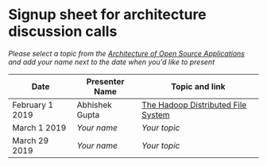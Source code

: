 # Signup sheet for architecture discussion calls

*Please select a topic from the [Architecture of Open Source Applications](http://aosabook.org/) and add your name next to the date when you'd like to present*

| Date  | Presenter Name | Topic and link|
| ------------- | -------------  | ------------- | 
|  February 1 2019 | Abhishek Gupta  | [The Hadoop Distributed File System](http://aosabook.org/en/hdfs.html)  |
|  March 1 2019 | *Your name*  | *Your topic*  |
|  March 29 2019 | *Your name*  | *Your topic*  |